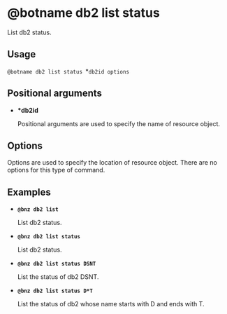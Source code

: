 # @botname db2 list status

List db2 status.

## Usage

`@botname db2 list status `*`db2id options`

## Positional arguments

-   **\*db2id**

    Positional arguments are used to specify the name of resource object.


## Options

Options are used to specify the location of resource object. There are no options for this type of command.

## Examples

-   **`@bnz db2 list`**

    List db2 status.

-   **`@bnz db2 list status`**

    List db2 status.

-   **`@bnz db2 list status DSNT`**

    List the status of db2 DSNT.

-   **`@bnz db2 list status D*T`**

    List the status of db2 whose name starts with D and ends with T.


